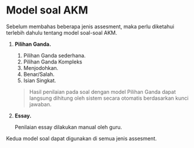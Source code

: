 # Model soal AKM

Sebelum membahas beberapa jenis assesment, maka perlu diketahui terlebih dahulu tentang model soal-soal AKM.

1. **Pilihan Ganda.**

    1. Pilihan Ganda sederhana.
    2. Pilihan Ganda Kompleks
    3. Menjodohkan.
    4. Benar/Salah.
    5. Isian Singkat.

    > Hasil penilaian pada soal dengan model Pilihan Ganda dapat langsung dihitung oleh sistem secara otomatis berdasarkan kunci jawaban.

2. **Essay.**

    Penilaian essay dilakukan manual oleh guru.


Kedua model soal dapat digunakan di semua jenis assesment. 